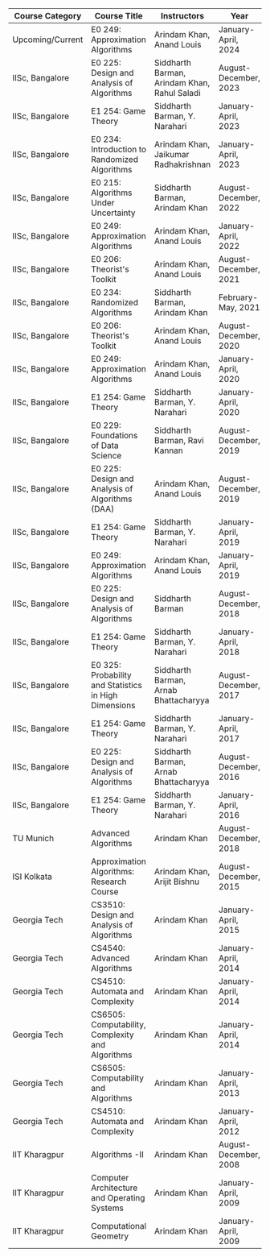 | Course Category  | Course Title                                          | Instructors                                  | Year                  | Course link and other notes                                                                        |
|------------------|-------------------------------------------------------|----------------------------------------------|-----------------------|----------------------------------------------------------------------------------------------------|
| Upcoming/Current | E0 249: Approximation Algorithms                      | Arindam Khan, Anand Louis                    | January-April, 2024   | [Link](https://www.csa.IISc, Bangalore.ac.in/~arindamkhan/courses/ApproxAlgo22/ApproxAlgo.html)    |
| IISc, Bangalore  | E0 225: Design and Analysis of Algorithms             | Siddharth Barman, Arindam Khan, Rahul Saladi | August-December, 2023 | [Link](https://www.csa.IISc, Bangalore.ac.in/~barman/daa23/E0225.html)                             |
| IISc, Bangalore  | E1 254: Game Theory                                   | Siddharth Barman, Y. Narahari                | January-April, 2023   | [Link](https://gtl.csa.IISc, Bangalore.ac.in/gametheory/index.html)                                |
| IISc, Bangalore  | E0 234: Introduction to Randomized Algorithms         | Arindam Khan, Jaikumar Radhakrishnan         | January-April, 2023   | [Link](https://www.csa.IISc, Bangalore.ac.in/~arindamkhan/courses/RandAlgo23/RandAlgo23.html)      |
| IISc, Bangalore  | E0 215: Algorithms Under Uncertainty                  | Siddharth Barman, Arindam Khan               | August-December, 2022 | [Link](https://www.csa.IISc, Bangalore.ac.in/~barman/AlgUncertain/)                                |
| IISc, Bangalore  | E0 249: Approximation Algorithms                      | Arindam Khan, Anand Louis                    | January-April, 2022   | [Link](https://www.csa.IISc, Bangalore.ac.in/~arindamkhan/courses/ApproxAlgo22/ApproxAlgo.html)    |
| IISc, Bangalore  | E0 206: Theorist's Toolkit                            | Arindam Khan, Anand Louis                    | August-December, 2021 | [Link](https://www.csa.IISc, Bangalore.ac.in/~arindamkhan/courses/toolkit21/TheoristsToolkit.html) |
| IISc, Bangalore  | E0 234: Randomized Algorithms                         | Siddharth Barman, Arindam Khan               | February-May, 2021    | [Link](https://www.csa.IISc, Bangalore.ac.in/~arindamkhan/courses/RandAlgo21/RandAlgo.html)        |
| IISc, Bangalore  | E0 206: Theorist's Toolkit                            | Arindam Khan, Anand Louis                    | August-December, 2020 | [Link](https://www.csa.IISc, Bangalore.ac.in/~arindamkhan/courses/toolkit20/TheoristsToolkit.html) |
| IISc, Bangalore  | E0 249: Approximation Algorithms                      | Arindam Khan, Anand Louis                    | January-April, 2020   | [Link](https://canvas.instructure.com/courses/1795108)                                             |
| IISc, Bangalore  | E1 254: Game Theory                                   | Siddharth Barman, Y. Narahari                | January-April, 2020   | [Link](https://gtl.csa.IISc, Bangalore.ac.in/gametheory/index.html)                                |
| IISc, Bangalore  | E0 229: Foundations of Data Science                   | Siddharth Barman, Ravi Kannan                | August-December, 2019 | [Link](https://piazza.com/IISc, Bangalore.ernet.in/fall2019/e0229/home)                            |
| IISc, Bangalore  | E0 225: Design and Analysis of Algorithms (DAA)       | Arindam Khan, Anand Louis                    | August-December, 2019 | [Link](https://canvas.instructure.com/courses/1664221)                                             |
| IISc, Bangalore  | E1 254: Game Theory                                   | Siddharth Barman, Y. Narahari                | January-April, 2019   | [Link](https://piazza.com/IISc, Bangalore.ernet.in/spring2019/e0249/home)                          |
| IISc, Bangalore  | E0 249: Approximation Algorithms                      | Arindam Khan, Anand Louis                    | January-April, 2019   | [Link](https://gtl.csa.IISc, Bangalore.ac.in/gametheory/)                                          |
| IISc, Bangalore  | E0 225: Design and Analysis of Algorithms             | Siddharth Barman                             | August-December, 2018 | [Link](https://www.csa.IISc, Bangalore.ac.in/~barman/daa18/E0225.html)                             |
| IISc, Bangalore  | E1 254: Game Theory                                   | Siddharth Barman, Y. Narahari                | January-April, 2018   | [Link](https://IISc, Bangalore.ac.in/wp-content/uploads/2017/12/E1254.pdf)                         |
| IISc, Bangalore  | E0 325: Probability and Statistics in High Dimensions | Siddharth Barman, Arnab Bhattacharyya        | August-December, 2017 | [Link](https://www.csa.IISc, Bangalore.ac.in/~arnabb/hdstat17/index.html)                          |
| IISc, Bangalore  | E1 254: Game Theory                                   | Siddharth Barman, Y. Narahari                | January-April, 2017   | [Link](https://IISc, Bangalore.ac.in/wp-content/uploads/2017/12/E1254.pdf)                         |
| IISc, Bangalore  | E0 225: Design and Analysis of Algorithms             | Siddharth Barman, Arnab Bhattacharyya        | August-December, 2016 | [Link](https://www.csa.IISc, Bangalore.ac.in/~arnabb/daa16/E0225.html)                             |
| IISc, Bangalore  | E1 254: Game Theory                                   | Siddharth Barman, Y. Narahari                | January-April, 2016   | [Link](https://IISc, Bangalore.ac.in/wp-content/uploads/2017/12/E1254.pdf)                         |
| TU Munich        | Advanced Algorithms                                   | Arindam Khan                                 | August-December, 2018 |                                                                                                    |
| ISI Kolkata      | Approximation Algorithms: Research Course             | Arindam Khan, Arijit Bishnu                  | August-December, 2015 |                                                                                                    |
| Georgia Tech     | CS3510: Design and Analysis of Algorithms             | Arindam Khan                                 | January-April, 2015   |                                                                                                    |
| Georgia Tech     | CS4540: Advanced Algorithms                           | Arindam Khan                                 | January-April, 2014   |                                                                                                    |
| Georgia Tech     | CS4510: Automata and Complexity                       | Arindam Khan                                 | January-April, 2014   | Nominated for CETL/BP Outstanding GTA                                                              |
| Georgia Tech     | CS6505: Computability, Complexity and Algorithms      | Arindam Khan                                 | January-April, 2014   |                                                                                                    |
| Georgia Tech     | CS6505: Computability and Algorithms                  | Arindam Khan                                 | January-April, 2013   |                                                                                                    |
| Georgia Tech     | CS4510: Automata and Complexity                       | Arindam Khan                                 | January-April, 2012   |                                                                                                    |
| IIT Kharagpur    | Algorithms -II                                        | Arindam Khan                                 | August-December, 2008 |                                                                                                    |
| IIT Kharagpur    | Computer Architecture and Operating Systems           | Arindam Khan                                 | January-April, 2009   |                                                                                                    |
| IIT Kharagpur    | Computational Geometry                                | Arindam Khan                                 | January-April, 2009   |                                                                                                    |

